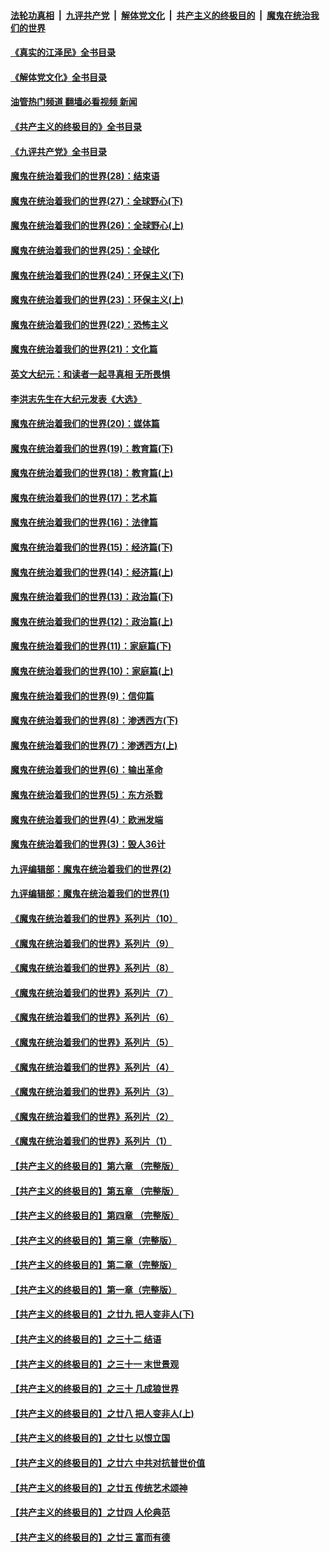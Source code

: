 ####  [法轮功真相](../../../../basic/blob/master/README.md?t=06200302) &nbsp;|&nbsp; [九评共产党](../../../../9ping.md/blob/master/README.md?t=06200302) &nbsp;|&nbsp; [解体党文化](../../../../jtdwh.md/blob/master/README.md?t=06200302)  &nbsp;|&nbsp; [共产主义的终极目的](../../../../gczydzjmd.md/blob/master/README.md?t=06200302) &nbsp;|&nbsp; [魔鬼在统治我们的世界](../../../../mgztzwmdsj.md/blob/master/README.md?t=06200302) 

#### [《真实的江泽民》全书目录](../pages/nsc422/n13721399.md?t=06200302) 

#### [《解体党文化》全书目录](../pages/nsc422/n13721157.md?t=06200302) 

#### [油管热门频道 翻墙必看视频 新闻](http://45.76.130.85:81/youtube.html?06200302)

#### [《共产主义的终极目的》全书目录](../pages/nsc422/n13721048.md?t=06200302) 

#### [《九评共产党》全书目录](../pages/nsc422/n13708085.md?t=06200302) 

#### [魔鬼在统治着我们的世界(28)：结束语](../pages/nsc422/n10936246.md?t=06200302) 

#### [魔鬼在统治着我们的世界(27)：全球野心(下)](../pages/nsc422/n10928319.md?t=06200302) 

#### [魔鬼在统治着我们的世界(26)：全球野心(上)](../pages/nsc422/n10900318.md?t=06200302) 

#### [魔鬼在统治着我们的世界(25)：全球化](../pages/nsc422/n10788205.md?t=06200302) 

#### [魔鬼在统治着我们的世界(24)：环保主义(下)](../pages/nsc422/n10695307.md?t=06200302) 

#### [魔鬼在统治着我们的世界(23)：环保主义(上)](../pages/nsc422/n10688613.md?t=06200302) 

#### [魔鬼在统治着我们的世界(22)：恐怖主义](../pages/nsc422/n10614727.md?t=06200302) 

#### [魔鬼在统治着我们的世界(21)：文化篇](../pages/nsc422/n10597706.md?t=06200302) 

#### [英文大纪元：和读者一起寻真相 无所畏惧](../pages/nsc422/n12542027.md?t=06200302) 

#### [李洪志先生在大纪元发表《大选》](../pages/nsc422/n12534746.md?t=06200302) 

#### [魔鬼在统治着我们的世界(20)：媒体篇](../pages/nsc422/n10586579.md?t=06200302) 

#### [魔鬼在统治着我们的世界(19)：教育篇(下)](../pages/nsc422/n10564808.md?t=06200302) 

#### [魔鬼在统治着我们的世界(18)：教育篇(上)](../pages/nsc422/n10526970.md?t=06200302) 

#### [魔鬼在统治着我们的世界(17)：艺术篇](../pages/nsc422/n10499093.md?t=06200302) 

#### [魔鬼在统治着我们的世界(16)：法律篇](../pages/nsc422/n10485969.md?t=06200302) 

#### [魔鬼在统治着我们的世界(15)：经济篇(下)](../pages/nsc422/n10469975.md?t=06200302) 

#### [魔鬼在统治着我们的世界(14)：经济篇(上)](../pages/nsc422/n10457370.md?t=06200302) 

#### [魔鬼在统治着我们的世界(13)：政治篇(下)](../pages/nsc422/n10448270.md?t=06200302) 

#### [魔鬼在统治着我们的世界(12)：政治篇(上)](../pages/nsc422/n10444576.md?t=06200302) 

#### [魔鬼在统治着我们的世界(11)：家庭篇(下)](../pages/nsc422/n10440961.md?t=06200302) 

#### [魔鬼在统治着我们的世界(10)：家庭篇(上)](../pages/nsc422/n10435448.md?t=06200302) 

#### [魔鬼在统治着我们的世界(9)：信仰篇](../pages/nsc422/n10432159.md?t=06200302) 

#### [魔鬼在统治着我们的世界(8)：渗透西方(下)](../pages/nsc422/n10429603.md?t=06200302) 

#### [魔鬼在统治着我们的世界(7)：渗透西方(上)](../pages/nsc422/n10426013.md?t=06200302) 

#### [魔鬼在统治着我们的世界(6)：输出革命](../pages/nsc422/n10421536.md?t=06200302) 

#### [魔鬼在统治着我们的世界(5)：东方杀戮](../pages/nsc422/n10417707.md?t=06200302) 

#### [魔鬼在统治着我们的世界(4)：欧洲发端](../pages/nsc422/n10414890.md?t=06200302) 

#### [魔鬼在统治着我们的世界(3)：毁人36计](../pages/nsc422/n10411583.md?t=06200302) 

#### [九评编辑部：魔鬼在统治着我们的世界(2)](../pages/nsc422/n10410036.md?t=06200302) 

#### [九评编辑部：魔鬼在统治着我们的世界(1)](../pages/nsc422/n10406825.md?t=06200302) 

#### [《魔鬼在统治着我们的世界》系列片（10）](../pages/nsc422/n12292670.md?t=06200302) 

#### [《魔鬼在统治着我们的世界》系列片（9）](../pages/nsc422/n12290859.md?t=06200302) 

#### [《魔鬼在统治着我们的世界》系列片（8）](../pages/nsc422/n12287445.md?t=06200302) 

#### [《魔鬼在统治着我们的世界》系列片（7）](../pages/nsc422/n12283425.md?t=06200302) 

#### [《魔鬼在统治着我们的世界》系列片（6）](../pages/nsc422/n12282314.md?t=06200302) 

#### [《魔鬼在统治着我们的世界》系列片（5）](../pages/nsc422/n12281419.md?t=06200302) 

#### [《魔鬼在统治着我们的世界》系列片（4）](../pages/nsc422/n12274024.md?t=06200302) 

#### [《魔鬼在统治着我们的世界》系列片（3）](../pages/nsc422/n12271322.md?t=06200302) 

#### [《魔鬼在统治着我们的世界》系列片（2）](../pages/nsc422/n12269049.md?t=06200302) 

#### [《魔鬼在统治着我们的世界》系列片（1）](../pages/nsc422/n12267575.md?t=06200302) 

#### [【共产主义的终极目的】第六章 （完整版）](../pages/nsc422/n11428913.md?t=06200302) 

#### [【共产主义的终极目的】第五章 （完整版）](../pages/nsc422/n11428912.md?t=06200302) 

#### [【共产主义的终极目的】第四章 （完整版）](../pages/nsc422/n11428907.md?t=06200302) 

#### [【共产主义的终极目的】第三章（完整版）](../pages/nsc422/n11428848.md?t=06200302) 

#### [【共产主义的终极目的】第二章（完整版）](../pages/nsc422/n11428831.md?t=06200302) 

#### [【共产主义的终极目的】第一章（完整版）](../pages/nsc422/n11417651.md?t=06200302) 

#### [【共产主义的终极目的】之廿九 把人变非人(下)](../pages/nsc422/n11344140.md?t=06200302) 

#### [【共产主义的终极目的】之三十二 结语](../pages/nsc422/n11360535.md?t=06200302) 

#### [【共产主义的终极目的】之三十一 末世景观](../pages/nsc422/n11351129.md?t=06200302) 

#### [【共产主义的终极目的】之三十 几成狼世界](../pages/nsc422/n11348280.md?t=06200302) 

#### [【共产主义的终极目的】之廿八 把人变非人(上)](../pages/nsc422/n11340492.md?t=06200302) 

#### [【共产主义的终极目的】之廿七 以恨立国](../pages/nsc422/n11336944.md?t=06200302) 

#### [【共产主义的终极目的】之廿六 中共对抗普世价值](../pages/nsc422/n11324785.md?t=06200302) 

#### [【共产主义的终极目的】之廿五 传统艺术颂神](../pages/nsc422/n11296396.md?t=06200302) 

#### [【共产主义的终极目的】之廿四 人伦典范](../pages/nsc422/n11296397.md?t=06200302) 

#### [【共产主义的终极目的】之廿三 富而有德](../pages/nsc422/n11283598.md?t=06200302) 

<img src='http://gfw-breaker.win/goodnews/indexes/nsc422.md' width='0px' height='0px'/>
